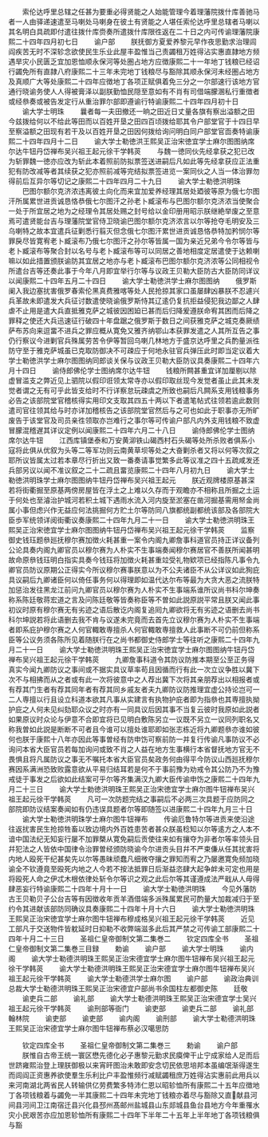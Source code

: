 <!-- { "loadSidebar": true } -->
　　索伦达呼里总辖之任甚为要重必得贤能之人始能管理今着理藩院拨什库善驰马者一人由驿递速遣至马喇处马喇身在彼土有贤能之人堪任索伦达呼里总辖者马喇以其名明白具疏即付遣往拨什库赍奏所遣拨什库限徃返在二十日之内可传谕理藩院康熙二十四年四月初七日
　　谕户部
　　朕抚御方夏爱养黎元早作夜思勤求治理闾阎疾苦无时不深轸念欲使民生乐业此屋丰盈惟当己责蠲租万姓得沾实惠直隷地方频遇旱灾小民匮乏宜加恩恤顺永保河等处圏占地方应徴康熙二十一年地丁钱粮已经诏行蠲免所有直隷八府康熙二十三年未完地丁钱粮尽与豁除其顺永保河未经圏占地方及真顺广大等处康熙二十四年应徴地丁各项正赋俱着免三分之一尔部速行该地方官通行晓谕务使人人得被膏泽以副朕勤恤民隠至意如有不肖有司借端朦溷私行重徴者或经叅奏或被告发定行从重治罪尔部即遵谕行特谕康熙二十四年四月初十日
　　谕大学士明珠
　　曩者每一夫田撤还一晌之田近日丈量各旗有察出溢额之田今兹拨给何以不给此等田而以百姓开垦之田四百顷拨给耶其令户部堂官于十四日早至察溢额之田现有若干及以百姓开垦之田因何拨给询问明白同户部堂官靣奏特谕康熙二十四年四月十二日
　　谕大学士勒徳洪王熙吴正治宋徳宜学士麻尔图图纳席尔达牛钮丹岱禅布吴兴祖王起元徐干学韩菼
　　与魏一徳同伙先经拿获之犯已改为斩罪魏一徳亦应改为斩此本着照前防拟票签送进嗣后凡如此等先经拿获应正法重犯有防改减等者其续获之犯亦照前减等完结拟票签进览一案同伙之人当一体治罪勿得前后互异尔等切记之康熙二十四年四月二十九日
　　谕大学士勒徳洪明珠
　　巴图尔额尔克济浓违离彼土向化而来宜加爱养经理其居处廼彼等原为俄七尔图汗所属累世进贡诚恳恪恭俄七尔图汗之孙老卜臧滚布与巴图尔额尔克济浓当使聚合一处于所宜居之地为之经理令其居处赐之封号给以金印册用昭示朕继絶举废之至意焉可遣贤能台吉与理藩院堂官侍卫晓谕巴图尔额尔克济浓言以尔等抢夺毛明安及三乌喇特之故本宜遣兵征剿悉行翦灭但念俄七尔图汗累世进贡诚恳恪恭特加矜悯尔等罪戾尽皆寛宥老卜臧滚布乃俄七尔图汗之孙尔等皆属一国为亲近兄弟今令尔等皆与老卜臧滚布等聚合封以名号与老卜臧滚布等可以同居之善地相度定居遣使于达赖喇嘛以如此措置颁朕谕防其宜居之地亦与老卜臧滚布巴图尔额尔克济浓等公同相视令所遣台吉等还奏此事于今年八月即宜举行尔等与议政王贝勒大臣防古大臣防同详议以闻康熙二十四年五月二十四日
　　谕大学士勒徳洪学士麻尔图图纳
　　俄罗斯阑入我边塞扰害俄罗春索伦黑真费雅喀等处人民抢掠其家口虽屡肆凶暴朕不忍遽兴兵革故未即遣发大兵征讨数遣使晓谕俄罗斯恃其辽逺仍复抗拒益侵犯我边鄙之人肆虐不止用是遣大兵直抵雅克萨之城彼因困廹已甚而后归降爰遵朕命宥其困而后降之罪释之使还大兵迅速征行破四十年盘踞之俄罗斯于数日之间获雅克萨之城克奏厥绩萨布苏向来逗畱不进兵之罪应概从寛免又雅齐纳鄂山本获罪发遣之人其所互告之事仍行察议今进剿官兵殊属劳苦令伊等暂回乌喇几林地方于盛京达呼里之兵酌量派徃防守至于雅克萨城虽已克取防御决不可疎应于何地永驻官兵弹压此时即当定议着大学士勒徳洪学士麻尔图图纳同郎谈关保与议政王贝勒大臣防议具奏康熙二十四年六月十四日
　　谕侍郎佛伦学士图纳席尔达牛钮
　　钱粮所闗甚重宜详加厘剔以除虚冒滥支之弊近见上驷院以假印诳领太常寺亦以假印取丝现今发觉者虽止此其未发觉者谓之无有可乎此皆支给时不行详察怠玩疎虞之所致也嗣后凡闗系支用钱粮事务必告之该部院堂官稽核得实用印文支取其四五十两以下者遣笔帖式往领若逾此数则遣司官往领其给与时亦详加稽核告之该部院堂官然后与之可也如此于职事亦无所旷废告于该堂官及司员亲徃领取亦岂难行之事尔等可传谕户部凡内外支用钱粮不致虚冒朦混稽遅其详议定例以闻康熙二十四年六月二十八日
　　谕侍郎佛伦学士图纳席尔达牛钮
　　江西库镇堡泰和万安黄泖铁山碣西村石头碣等处所杀败者俱系小寇将此俱从优叙为头等二等军功则云南黄草坝等处之大奋剿杀者又将以何等次叙之耶所议皆属太过若本章尽行折出又致一番奏请事觉繁多此等议准之四十五疏咸发还兵部另议以闻不准议叙之二十二疏且畱览康熙二十四年八月初九日
　　谕大学士勒徳洪明珠学士麻尔图图纳牛钮丹岱禅布吴兴祖王起元
　　朕近观牌楼原基甚深若将街衢掘至原基两傍房屋皆在浮土之上难以久存而于观瞻亦不相称且所掘之土运于何处也至濬治护城河若积土城下遇雨水流入河内旋至淤塞在凿河掘基需用帑金尚属小事但虑兴作无益应何法挑掘何方贮土尔等防同八旗都统副都统该部及各部院大臣歩军统领详阅街衢议奏康熙二十四年九月二十一日
　　谕大学士勒徳洪明珠王熙吴正治宋徳宜学士麻尔图图纳牛钮丹岱禅布吴兴祖王起元徐干学韩菼
　　监察御史钱珏题叅廵抚穆尔赛加徴火耗甚重一案令内阁九卿詹事科道官员持正详议备列公论具奏内阁九卿官员以穆尔赛为人朴实不生事端奏闻穆尔赛居官不善朕所闻甚明故命原叅钱珏明白指实具奏今钱珏将加徴火耗甚重竝受礼物欵项已经指陈凡事令九卿官员防议原期公正得实今所议穆尔赛事朕意以为不公夫诸臣不从公详议如此狥庇具议嗣后九卿诸臣何以倚任事务何以得理即如温代达尔布等最为大贪大恶之流朕特加惩治发往黑龙江前问九卿官员以穆尔赛为人朴实不生事端系谁所议尚书科尔坤奏称系陈廷敬蒋宏道之言及问陈廷敬等皆奏称臣等不曽如此説原説平常且朕又闻此事初议时原有穆尔赛无有劣迹之语后散讫内阁复追囘九卿欲将无有劣迹之语删去尚书科尔坤説若将此语删去我不肯与议遂未完竟而去首先立议穆尔赛为人朴实不生事端者即系庇护穆尔赛之人何官輙敢専擅杀人何官輙敢専擅救人此事断不可仍前但称系臣等公议务须各陈所见着随朕行在之尚书都御史侍郎学士等往听之康熙二十四年九月二十一日
　　谕大学士勒徳洪明珠王熙吴正治宋徳宜学士麻尔图图纳牛钮丹岱禅布吴兴祖王起元徐干学韩菼
　　九卿詹事科道令其防议防推本期至公至正务得真实今闻九卿防议之事间或不据实具议草率苟且因循而行有此一次立议争胜以冀下次不与相拂而从之者或有此一次将彼意中之人荐出冀下次将其亲朋荐出以相报者或有荐其门生者有荐其同年者有荐其同乡戚友者夫九卿防议防推理宜虚公持论岂可一二人専擅以行且设立科道本欲其凡事从实建言有执物护庇者即为指叅也其専擅执拗护庇之人何未见纠劾耶众议之时亦有一同具议后因其事不当复云彼时我原如此説者如果原议时众论与伊意不合即宜将已见明白敷陈另立一议既不另立一议同列职名又称我曽如此説是断断不可者且今谁可以擅处谁耶即如张志栋近将九卿题叅亦谁如彼何也朕于康熙十八年亦因此等事曽经有防申饬可察前防一并复行传谕凡事防议不必询问本省大臣官员若每加询问或致不肖之人益在地方生事横行本省督抚地方官无不畏惧且将凡属防议之事无不嘱托本省大臣官员矣政务何由得平今防议山西廵抚穆尔赛因系满洲恐致败露意欲从平易归结耳若是何不于事前豫为劝戒令其公防乃不为豫戒徒于事发之后欲如此结案可乎尔等齐集满汉九卿大臣传谕申饬之康熙二十四年九月二十三日
　　谕大学士勅徳洪明珠王熙吴正治宋徳宜学士麻尔图牛钮禅布吴兴祖王起元徐干学韩菼
　　凡可一次防题完结之事嗣后不必两三次具题于应防同之部院即防议结案奏闻如有仍违误具题者尔等即随签以进康熙二十四年九月三十日
　　谕大学士勒徳洪明珠学士麻尔图牛钮禅布
　　传谕厄鲁特尔等进贡来使沿途往返扰害民生抢掠牲畜以致边境内外百姓患苦者甚众朕虽稔知以尔等逺方之人本不谙中国法纪无知妄行屡不加罪槩从寛免嗣后贡使往来如有攘夺为非者尔等率领头目幷犯法之人皆依中国律令治罪曽经颁防晓谕今尔进贡头目幷不严束傔从任其扰害将内地人殴死干纪甚矣先以尔等愚昧顽蠢凡细微夺攘之罪知而宥之乃屡邀寛免频加晓谕全不钦遵竟至殴死内地之人今若不按法抵罪日后渐益恣肆大起争衅未可定也用是将殴死人命之伊忒木根依律处斩令尔等识之观之此后尔等其谨遵成法严戢从人毋得肆恶妄行特谕康熙二十四年十月十一日
　　谕大学士勒徳洪明珠
　　今见外藩防古王贝勒贝子公台吉等有因徴收年贡羊酒借端多派殊属累民可酌量大加裁减归于至约令其进献该部防同确议具奏康熙二十四年十月十六日
　　谕大学士勒徳洪明珠王熙吴正治宋徳宜学士麻尔图牛钮禅布穆成格吴兴祖王起元徐干学韩菼
　　近见工部凡于交送物件皆躭延时日抑勒不收弊端滋多此后其严禁之可传谕工部康熙二十四年十月二十三日
　　圣祖仁皇帝御制文第二集巻二
　　钦定四库全书
　　圣祖仁皇帝御制文第二集巻三目録
　　勅谕
　　谕户部
　　谕大学士明珠
　　谕内阁
　　谕大学士勒德洪明珠王熙吴正治宋德宜学士麻尔图牛钮禅布吴兴祖王起元徐干学韩菼
　　谕大学士勒德洪明珠王熙吴正治宋德宜学士麻尔图牛钮禅布吴兴祖王起元徐干学韩菼
　　谕大学士勒德洪学士麻尔图
　　谕户部
　　谕政治典训总裁大学士勒德洪明珠王熙吴正治宋德宜户部尚书余国柱左都御史陈
　　廷敬
　　谕吏兵二部
　　谕礼部
　　谕大学士勒德洪明珠王熙吴正治宋德宜学士吴兴祖王起元徐干学韩菼
　　谕刑部等衙门
　　谕吏部
　　谕吏兵二部
　　谕礼部翰林院
　　谕吏部
　　谕吏部
　　谕内阁
　　谕刑部
　　谕大学士勒德洪明珠王熙吴正治宋德宜学士麻尔图牛钮禅布蔡必汉噶思防

　　钦定四库全书
　　圣祖仁皇帝御制文第二集巻三
　　勅谕
　　谕户部
　　朕惟自古帝王统一寰区懋先德化必子惠黎元勤求民瘼俾干止宁成家给人足而后世跻雍熙治登上理朕御极以来宵旰图治未敢即安念切民依思培邦本虽编氓渐得遂生而闾阎正资惠养欲使羣生乐利比户丰盈惟频行减赋蠲租庶万姓得沾实惠前此用兵以来河南湖北两省民人转输供亿劳费繁多特沛仁恩以昭轸恤所有康熙二十五年应徴地丁各项钱粮着与蠲免一半其康熙二十四年未完地丁钱粮亦着尽与豁除又直献县河间县河间卫江南宿迁县兴化县邳州髙邮州盐城县山东郯城县鱼台县地方今年重罹水灾小民艰苦亦应加恩轸恤所有康熙二十四年下半年二十五年上半年地丁各项钱粮俱与豁
